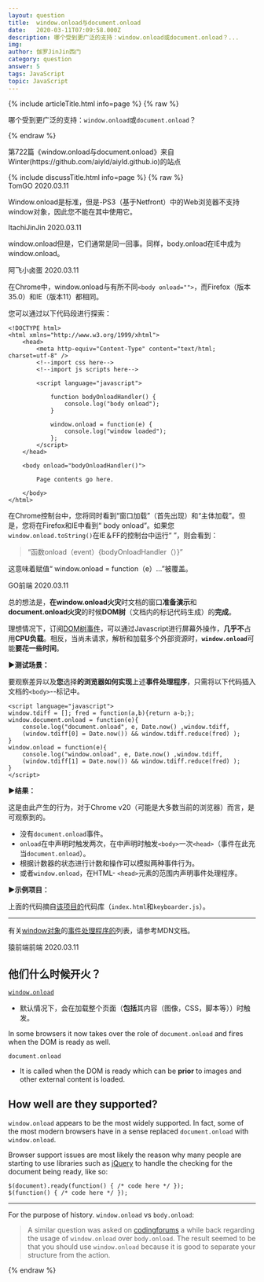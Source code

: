 ```yaml
---
layout: question
title:  window.onload与document.onload
date:   2020-03-11T07:09:58.000Z
description: 哪个受到更广泛的支持：window.onload或document.onload？...
img: 
author: 伽罗JinJin西门
category: question
answer: 5
tags: JavaScript
topic: JavaScript
---
```

<div class="article-root">
  <div class="article">
    {% include articleTitle.html info=page %}
    {% raw %}
    <div class="article-content"><p><font style="vertical-align: inherit;"><font style="vertical-align: inherit;">哪个受到更广泛的支持：</font></font><code>window.onload</code><font style="vertical-align: inherit;"><font style="vertical-align: inherit;">或</font></font><code>document.onload</code><font style="vertical-align: inherit;"><font style="vertical-align: inherit;">？</font></font></p></div>
    {% endraw %}
  </div>
  <p class="winter_mark">第722篇《window.onload与document.onload》来自Winter(https://github.com/aiyld/aiyld.github.io)的站点</p>
  <div class="discuss-wrapper">
    {% include discussTitle.html info=page %}
    {% raw %}
    <div class="discuss-item">
        <div class="discuss-parent">
          <div class="discuss-meta">
            <span class="discuss-user">TomGO</span>
            <span class="discuss-time">2020.03.11</span>
          </div>
          <div class="discuss-comment"><p><font style="vertical-align: inherit;"><font style="vertical-align: inherit;">Window.onload是标准，但是-PS3（基于Netfront）中的Web浏览器不支持window对象，因此您不能在其中使用它。</font></font></p></div>
        </div></div><div class="discuss-item">
        <div class="discuss-parent">
          <div class="discuss-meta">
            <span class="discuss-user">ItachiJinJin</span>
            <span class="discuss-time">2020.03.11</span>
          </div>
          <div class="discuss-comment"><p><font style="vertical-align: inherit;"><font style="vertical-align: inherit;">window.onload但是，它们通常是同一回事。</font><font style="vertical-align: inherit;">同样，body.onload在IE中成为window.onload。</font></font></p></div>
        </div></div><div class="discuss-item">
        <div class="discuss-parent">
          <div class="discuss-meta">
            <span class="discuss-user">阿飞小卤蛋</span>
            <span class="discuss-time">2020.03.11</span>
          </div>
          <div class="discuss-comment"><p><font style="vertical-align: inherit;"><font style="vertical-align: inherit;">在Chrome中，window.onload与有所不同</font></font><code>&lt;body onload=""&gt;</code><font style="vertical-align: inherit;"><font style="vertical-align: inherit;">，而Firefox（版本35.0）和IE（版本11）都相同。</font></font></p>

<p><font style="vertical-align: inherit;"><font style="vertical-align: inherit;">您可以通过以下代码段进行探索：</font></font></p>

<pre><code>&lt;!DOCTYPE html&gt;<font></font>
&lt;html xmlns="http://www.w3.org/1999/xhtml"&gt;<font></font>
    &lt;head&gt;<font></font>
        &lt;meta http-equiv="Content-Type" content="text/html; charset=utf-8" /&gt;<font></font>
        &lt;!--import css here--&gt;<font></font>
        &lt;!--import js scripts here--&gt;<font></font>
<font></font>
        &lt;script language="javascript"&gt;<font></font>
<font></font>
            function bodyOnloadHandler() {<font></font>
                console.log("body onload");<font></font>
            }<font></font>
<font></font>
            window.onload = function(e) {<font></font>
                console.log("window loaded");<font></font>
            };<font></font>
        &lt;/script&gt;<font></font>
    &lt;/head&gt;<font></font>
<font></font>
    &lt;body onload="bodyOnloadHandler()"&gt;<font></font>
<font></font>
        Page contents go here.<font></font>
<font></font>
    &lt;/body&gt;<font></font>
&lt;/html&gt;<font></font>
</code></pre>

<p><font style="vertical-align: inherit;"><font style="vertical-align: inherit;">在Chrome控制台中，您将同时看到“窗口加载”（首先出现）和“主体加载”。</font><font style="vertical-align: inherit;">但是，您将在Firefox和IE中看到“ body onload”。</font><font style="vertical-align: inherit;">如果您</font></font><code>window.onload.toString()</code><font style="vertical-align: inherit;"><font style="vertical-align: inherit;">在IE＆FF的控制台中</font><font style="vertical-align: inherit;">运行“ </font><font style="vertical-align: inherit;">”，则会看到：</font></font></p>

<blockquote>
  <p><font style="vertical-align: inherit;"><font style="vertical-align: inherit;">“函数onload（event）{bodyOnloadHandler（）}”</font></font></p>
</blockquote>

<p><font style="vertical-align: inherit;"><font style="vertical-align: inherit;">这意味着赋值“ window.onload = function（e）...”被覆盖。</font></font></p></div>
        </div></div><div class="discuss-item">
        <div class="discuss-parent">
          <div class="discuss-meta">
            <span class="discuss-user">GO前端</span>
            <span class="discuss-time">2020.03.11</span>
          </div>
          <div class="discuss-comment"><p><font style="vertical-align: inherit;"><font style="vertical-align: inherit;">总的想法是，</font></font><strong><font style="vertical-align: inherit;"><font style="vertical-align: inherit;">在window.onload火灾</font></font></strong><font style="vertical-align: inherit;"><font style="vertical-align: inherit;">时文档的窗口</font></font><strong><font style="vertical-align: inherit;"><font style="vertical-align: inherit;">准备演示</font></font></strong><font style="vertical-align: inherit;"><font style="vertical-align: inherit;">和</font></font><strong><font style="vertical-align: inherit;"><font style="vertical-align: inherit;">document.onload火灾</font></font></strong><font style="vertical-align: inherit;"><font style="vertical-align: inherit;">的时候</font></font><strong><font style="vertical-align: inherit;"><font style="vertical-align: inherit;">DOM树</font></font></strong><font style="vertical-align: inherit;"><font style="vertical-align: inherit;">（文档内的标记代码生成）的</font></font><strong><font style="vertical-align: inherit;"><font style="vertical-align: inherit;">完成</font></font></strong><font style="vertical-align: inherit;"><font style="vertical-align: inherit;">。</font></font></p>

<p><font style="vertical-align: inherit;"><font style="vertical-align: inherit;">理想情况下，订阅</font></font><a href="http://en.wikipedia.org/wiki/DOM_events" rel="noreferrer"><font style="vertical-align: inherit;"><font style="vertical-align: inherit;">DOM树事件</font></font></a><font style="vertical-align: inherit;"><font style="vertical-align: inherit;">，可以通过Javascript进行屏幕外操作，</font></font><strong><font style="vertical-align: inherit;"><font style="vertical-align: inherit;">几乎不</font></font></strong><font style="vertical-align: inherit;"><font style="vertical-align: inherit;">占用</font><strong><font style="vertical-align: inherit;">CPU负载</font></strong><font style="vertical-align: inherit;">。</font><font style="vertical-align: inherit;">相反，</font><font style="vertical-align: inherit;">当尚未请求，解析和加载多个外部资源时</font><font style="vertical-align: inherit;">，</font></font><strong><code>window.onload</code></strong><font style="vertical-align: inherit;"><font style="vertical-align: inherit;">可能</font></font><strong><font style="vertical-align: inherit;"><font style="vertical-align: inherit;">要花一些时间</font></font></strong><font style="vertical-align: inherit;"><font style="vertical-align: inherit;">。</font></font></p>

<p><strong><font style="vertical-align: inherit;"><font style="vertical-align: inherit;">►测试场景：</font></font></strong></p>

<p><font style="vertical-align: inherit;"><font style="vertical-align: inherit;">要观察差异以及</font></font><strong><font style="vertical-align: inherit;"><font style="vertical-align: inherit;">您</font></font></strong><font style="vertical-align: inherit;"><font style="vertical-align: inherit;">选择</font><strong><font style="vertical-align: inherit;">的浏览器如何</font></strong></font><strong><font style="vertical-align: inherit;"><font style="vertical-align: inherit;">实现</font></font></strong><font style="vertical-align: inherit;"><font style="vertical-align: inherit;">上述</font></font><strong><font style="vertical-align: inherit;"><font style="vertical-align: inherit;">事件处理程序</font></font></strong><font style="vertical-align: inherit;"><font style="vertical-align: inherit;">，只需将以下代码插入文档的</font></font><code>&lt;body&gt;</code><font style="vertical-align: inherit;"><font style="vertical-align: inherit;">--标记中。</font></font></p>

<pre><code>&lt;script language="javascript"&gt;<font></font>
window.tdiff = []; fred = function(a,b){return a-b;};<font></font>
window.document.onload = function(e){ <font></font>
    console.log("document.onload", e, Date.now() ,window.tdiff,  <font></font>
    (window.tdiff[0] = Date.now()) &amp;&amp; window.tdiff.reduce(fred) ); <font></font>
}<font></font>
window.onload = function(e){ <font></font>
    console.log("window.onload", e, Date.now() ,window.tdiff, <font></font>
    (window.tdiff[1] = Date.now()) &amp;&amp; window.tdiff.reduce(fred) ); <font></font>
}<font></font>
&lt;/script&gt;<font></font>
</code></pre>

<p><strong><font style="vertical-align: inherit;"><font style="vertical-align: inherit;">►结果：</font></font></strong></p>

<p><font style="vertical-align: inherit;"><font style="vertical-align: inherit;">这是由此产生的行为，对于Chrome v20（可能是大多数当前的浏览器）而言，是可观察到的。 </font></font></p>

<ul>
<li><font style="vertical-align: inherit;"><font style="vertical-align: inherit;">没有</font></font><code>document.onload</code><font style="vertical-align: inherit;"><font style="vertical-align: inherit;">事件。</font></font></li>
<li><code>onload</code><font style="vertical-align: inherit;"><font style="vertical-align: inherit;">在中声明时触发两次，在中声明时触发</font></font><code>&lt;body&gt;</code><font style="vertical-align: inherit;"><font style="vertical-align: inherit;">一次</font></font><code>&lt;head&gt;</code><font style="vertical-align: inherit;"><font style="vertical-align: inherit;">（事件在此充当</font></font><code>document.onload</code><font style="vertical-align: inherit;"><font style="vertical-align: inherit;">）。</font></font></li>
<li><font style="vertical-align: inherit;"><font style="vertical-align: inherit;">根据计数器的状态进行计数和操作可以模拟两种事件行为。 </font></font></li>
<li><font style="vertical-align: inherit;"><font style="vertical-align: inherit;">或者</font></font><code>window.onload</code><font style="vertical-align: inherit;"><font style="vertical-align: inherit;">，在HTML- </font></font><code>&lt;head&gt;</code><font style="vertical-align: inherit;"><font style="vertical-align: inherit;">元素</font><font style="vertical-align: inherit;">的范围内</font><font style="vertical-align: inherit;">声明</font><font style="vertical-align: inherit;">事件处理程序</font><font style="vertical-align: inherit;">。</font></font></li>
</ul>

<p><strong><font style="vertical-align: inherit;"><font style="vertical-align: inherit;">►示例项目：</font></font></strong></p>

<p><font style="vertical-align: inherit;"><font style="vertical-align: inherit;">上面的代码摘自</font></font><a href="https://github.com/lsauer/KeyBoarder/tree/gh-pages" rel="noreferrer"><font style="vertical-align: inherit;"><font style="vertical-align: inherit;">该项目的</font></font></a><font style="vertical-align: inherit;"><font style="vertical-align: inherit;">代码库（</font></font><code>index.html</code><font style="vertical-align: inherit;"><font style="vertical-align: inherit;">和</font></font><code>keyboarder.js</code><font style="vertical-align: inherit;"><font style="vertical-align: inherit;">）。</font></font></p>

<hr>

<p><font style="vertical-align: inherit;"><font style="vertical-align: inherit;">有关</font></font><a href="https://developer.mozilla.org/en-US/docs/DOM/window#Event_handlers" rel="noreferrer"><font style="vertical-align: inherit;"><font style="vertical-align: inherit;">window对象</font></font></a><font style="vertical-align: inherit;"><font style="vertical-align: inherit;">的</font><a href="https://developer.mozilla.org/en-US/docs/DOM/window#Event_handlers" rel="noreferrer"><font style="vertical-align: inherit;">事件处理程序的</font></a><font style="vertical-align: inherit;">列表</font><font style="vertical-align: inherit;">，请参考MDN文档。</font></font></p></div>
        </div></div><div class="discuss-item">
        <div class="discuss-parent">
          <div class="discuss-meta">
            <span class="discuss-user">猿前端前端</span>
            <span class="discuss-time">2020.03.11</span>
          </div>
          <div class="discuss-comment"><h2><font style="vertical-align: inherit;"><font style="vertical-align: inherit;">他们什么时候开火？</font></font></h2>

<p><a href="https://developer.mozilla.org/en-US/docs/Web/API/GlobalEventHandlers.onload" rel="noreferrer"><code>window.onload</code></a></p>

<ul>
<li><font style="vertical-align: inherit;"><font style="vertical-align: inherit;">默认情况下，会在加载整个页面（</font></font><strong><font style="vertical-align: inherit;"><font style="vertical-align: inherit;">包括</font></font></strong><font style="vertical-align: inherit;"><font style="vertical-align: inherit;">其内容（图像，CSS，脚本等））</font><font style="vertical-align: inherit;">时触发</font><font style="vertical-align: inherit;">。</font></font></li>
</ul>

<p>In some browsers it now takes over the role of <code>document.onload</code> and fires when the DOM is ready as well.</p>

<p><code>document.onload</code></p>

<ul>
<li>It is called when the DOM is ready which can be <strong>prior</strong> to images and other external content is loaded.</li>
</ul>

<h2>How well are they supported?</h2>

<p><code>window.onload</code> appears to be the most widely supported. In fact, some of the most modern browsers have in a sense replaced <code>document.onload</code> with <code>window.onload</code>.</p>

<p>Browser support issues are most likely the reason why many people are starting to use libraries such as <a href="http://jquery.com/" rel="noreferrer">jQuery</a> to handle the checking for the document being ready, like so:</p>

<pre><code>$(document).ready(function() { /* code here */ });<font></font>
$(function() { /* code here */ });<font></font>
</code></pre>

<hr>

<p>For the purpose of history. <code>window.onload</code> vs <code>body.onload</code>:</p>

<blockquote>
  <p>A similar question was asked on <a href="http://www.codingforums.com/archive/index.php/t-106229.html" rel="noreferrer">codingforums</a> a while
  back regarding the usage of <code>window.onload</code> over <code>body.onload</code>. The
  result seemed to be that you should use <code>window.onload</code> because it is
  good to separate your structure from the action.</p>
</blockquote></div>
        </div></div>
    {% endraw %}
  </div>
<div>

